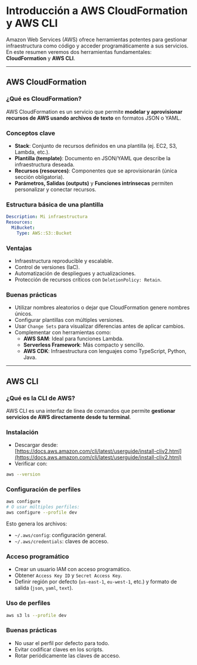 # Introducción a AWS CloudFormation y AWS CLI

Amazon Web Services (AWS) ofrece herramientas potentes para gestionar infraestructura como código y acceder programáticamente a sus servicios. En este resumen veremos dos herramientas fundamentales: **CloudFormation** y **AWS CLI**.

---

## AWS CloudFormation

### ¿Qué es CloudFormation?

AWS CloudFormation es un servicio que permite **modelar y aprovisionar recursos de AWS usando archivos de texto** en formatos JSON o YAML.

### Conceptos clave

- **Stack**: Conjunto de recursos definidos en una plantilla (ej. EC2, S3, Lambda, etc.).
- **Plantilla (template)**: Documento en JSON/YAML que describe la infraestructura deseada.
- **Recursos (resources)**: Componentes que se aprovisionarán (única sección obligatoria).
- **Parámetros, Salidas (outputs)** y **Funciones intrínsecas** permiten personalizar y conectar recursos.

### Estructura básica de una plantilla

```yaml
Description: Mi infraestructura
Resources:
  MiBucket:
    Type: AWS::S3::Bucket
```

### Ventajas

- Infraestructura reproducible y escalable.
- Control de versiones (IaC).
- Automatización de despliegues y actualizaciones.
- Protección de recursos críticos con `DeletionPolicy: Retain`.

### Buenas prácticas

- Utilizar nombres aleatorios o dejar que CloudFormation genere nombres únicos.
- Configurar plantillas con múltiples versiones.
- Usar `Change Sets` para visualizar diferencias antes de aplicar cambios.
- Complementar con herramientas como:
  - **AWS SAM**: Ideal para funciones Lambda.
  - **Serverless Framework**: Más compacto y sencillo.
  - **AWS CDK**: Infraestructura con lenguajes como TypeScript, Python, Java.

---

## AWS CLI

### ¿Qué es la CLI de AWS?

AWS CLI es una interfaz de línea de comandos que permite **gestionar servicios de AWS directamente desde tu terminal**.

### Instalación

- Descargar desde: [https://docs.aws.amazon.com/cli/latest/userguide/install-cliv2.html](https://docs.aws.amazon.com/cli/latest/userguide/install-cliv2.html)
- Verificar con:

```bash
aws --version
```

### Configuración de perfiles

```bash
aws configure
# O usar múltiples perfiles:
aws configure --profile dev
```

Esto genera los archivos:

- `~/.aws/config`: configuración general.
- `~/.aws/credentials`: claves de acceso.

### Acceso programático

- Crear un usuario IAM con acceso programático.
- Obtener `Access Key ID` y `Secret Access Key`.
- Definir región por defecto (`us-east-1`, `eu-west-1`, etc.) y formato de salida (`json`, `yaml`, `text`).

### Uso de perfiles

```bash
aws s3 ls --profile dev
```

### Buenas prácticas

- No usar el perfil por defecto para todo.
- Evitar codificar claves en los scripts.
- Rotar periódicamente las claves de acceso.